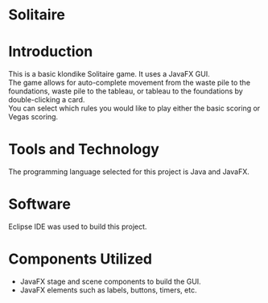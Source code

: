 # Solitaire

# Introduction

This is a basic klondike Solitaire game. It uses a JavaFX GUI.   
The game allows for auto-complete movement from the waste pile to the foundations, waste pile to the tableau, or tableau to the foundations by double-clicking a card.  
You can select which rules you would like to play either the basic scoring or Vegas scoring. 

# Tools and Technology

The programming language selected for this project is Java and JavaFX. 

# Software

Eclipse IDE was used to build this project. 

# Components Utilized
- JavaFX stage and scene components to build the GUI. 
- JavaFX elements such as labels, buttons, timers, etc.
